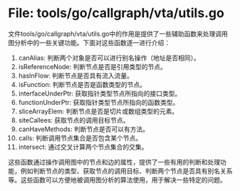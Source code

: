 # File: tools/go/callgraph/vta/utils.go

文件tools/go/callgraph/vta/utils.go中的作用是提供了一些辅助函数来处理调用图分析中的一些关键功能。下面对这些函数逐一进行介绍：

1. canAlias: 判断两个对象是否可以进行别名操作（地址是否相同）。
2. isReferenceNode: 判断节点是否是引用类型的节点。
3. hasInFlow: 判断节点是否具有流入流量。
4. isFunction: 判断节点是否是函数类型的节点。
5. interfaceUnderPtr: 获取指针类型节点所指向的接口类型。
6. functionUnderPtr: 获取指针类型节点所指向的函数类型。
7. sliceArrayElem: 判断节点是否是切片或数组类型的元素。
8. siteCallees: 获取节点的调用目标节点。
9. canHaveMethods: 判断节点是否可以有方法。
10. calls: 判断调用节点集合是否包含某个节点。
11. intersect: 通过交叉计算两个节点集合的交集。

这些函数通过操作调用图中的节点和边的属性，提供了一些有用的判断和处理功能，例如判断节点的类型、获取节点的调用目标、判断两个节点是否具有别名关系等。这些函数可以方便地被调用图分析的算法使用，用于解决一些特定的问题。

